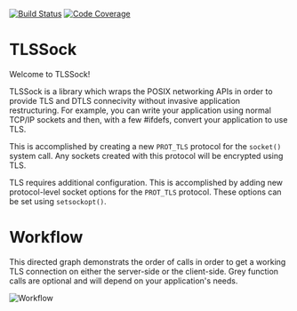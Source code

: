 [![Build Status](https://travis-ci.org/enarx/tlssock.svg?branch=master)](https://travis-ci.org/enarx/tlssock)
[![Code Coverage](https://codecov.io/gh/enarx/tlssock/branch/master/graph/badge.svg)](https://codecov.io/gh/enarx/tlssock)

# TLSSock

Welcome to TLSSock!

TLSSock is a library which wraps the POSIX networking APIs
in order to provide TLS and DTLS connecivity without invasive application
restructuring. For example, you can write your application using normal TCP/IP
sockets and then, with a few #ifdefs, convert your application to use TLS.

This is accomplished by creating a new `PROT_TLS` protocol for the `socket()`
system call. Any sockets created with this protocol will be encrypted using TLS.

TLS requires additional configuration. This is accomplished by adding new
protocol-level socket options for the `PROT_TLS` protocol. These options can
be set using `setsockopt()`.

# Workflow

This directed graph demonstrats the order of calls in order to get a working
TLS connection on either the server-side or the client-side. Grey function calls
are optional and will depend on your application's needs.

![Workflow](https://g.gravizo.com/source/svg?https%3A%2F%2Fraw.githubusercontent.com%2Fenarx%2Ftlssock%2Fmaster%2Fworkflow.dot)

